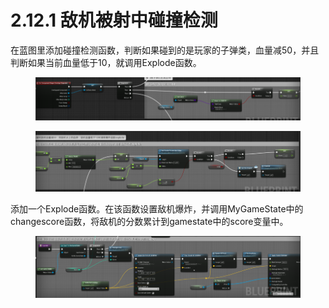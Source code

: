 # 2.12.1 敌机被射中碰撞检测

在蓝图里添加碰撞检测函数，判断如果碰到的是玩家的子弹类，血量减50，并且判断如果当前血量低于10，就调用Explode函数。

<figure><img src="../../../.gitbook/assets/image (77).png" alt=""><figcaption></figcaption></figure>

<figure><img src="../../../.gitbook/assets/image (93).png" alt=""><figcaption></figcaption></figure>

添加一个Explode函数。在该函数设置敌机爆炸，并调用MyGameState中的changescore函数，将敌机的分数累计到gamestate中的score变量中。

<figure><img src="../../../.gitbook/assets/image (14).png" alt=""><figcaption></figcaption></figure>
